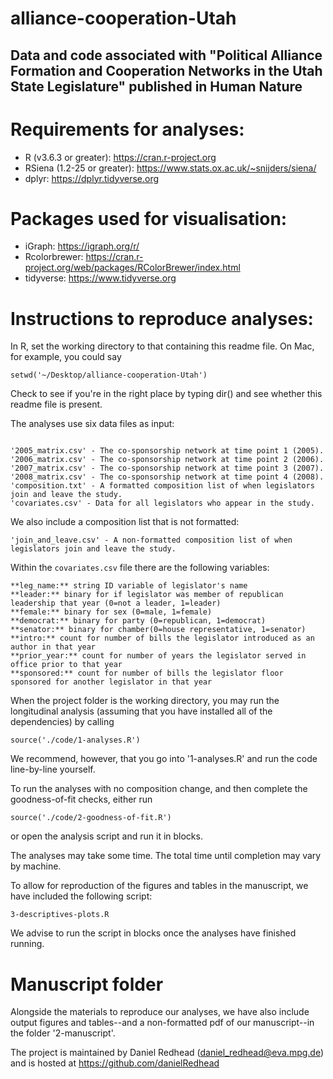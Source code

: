 # alliance-cooperation-Utah


Data and code associated with "Political Alliance Formation and Cooperation Networks in the Utah State Legislature" published in Human Nature
----------------------------

# Requirements for analyses:

- R (v3.6.3 or greater): https://cran.r-project.org
- RSiena (1.2-25 or greater): https://www.stats.ox.ac.uk/~snijders/siena/
- dplyr: https://dplyr.tidyverse.org


# Packages used for visualisation:

- iGraph: https://igraph.org/r/
- Rcolorbrewer: https://cran.r-project.org/web/packages/RColorBrewer/index.html
- tidyverse: https://www.tidyverse.org

# Instructions to reproduce analyses:

In R, set the working directory to that containing this readme file. On Mac, for example, you could say

```
setwd('~/Desktop/alliance-cooperation-Utah')
```

Check to see if you're in the right place by typing dir() and see whether this readme file is present.


The analyses use six data files as input:

```

'2005_matrix.csv' - The co-sponsorship network at time point 1 (2005).
'2006_matrix.csv' - The co-sponsorship network at time point 2 (2006).
'2007_matrix.csv' - The co-sponsorship network at time point 3 (2007).
'2008_matrix.csv' - The co-sponsorship network at time point 4 (2008).
'composition.txt' - A formatted composition list of when legislators join and leave the study. 
'covariates.csv' - Data for all legislators who appear in the study.
```

We also include a composition list that is not formatted:

```
'join_and_leave.csv' - A non-formatted composition list of when legislators join and leave the study. 
```

Within the  ```covariates.csv``` file there are the following variables:

```
**leg_name:** string ID variable of legislator's name
**leader:** binary for if legislator was member of republican leadership that year (0=not a leader, 1=leader)
**female:** binary for sex (0=male, 1=female)
**democrat:** binary for party (0=republican, 1=democrat)
**senator:** binary for chamber(0=house representative, 1=senator)
**intro:** count for number of bills the legislator introduced as an author in that year
**prior_year:** count for number of years the legislator served in office prior to that year
**sponsored:** count for number of bills the legislator floor sponsored for another legislator in that year
```

When the project folder is the working directory, you may run the  longitudinal analysis (assuming that you have installed all of the dependencies) by calling

```
source('./code/1-analyses.R')
```

We recommend, however, that you go into '1-analyses.R' and run the code line-by-line yourself.

To run the analyses with no composition change, and then complete the goodness-of-fit checks, either run

```
source('./code/2-goodness-of-fit.R')
```

or open the analysis script and run it in blocks.

The analyses may take some time. The total time until completion may vary by machine.

To allow for reproduction of the figures and tables in the manuscript, we have included the following script:

```
3-descriptives-plots.R
```
We advise to run the script in blocks once the analyses have finished running. 

# Manuscript folder

Alongside the materials to reproduce our analyses, we have also include output figures and tables--and a non-formatted pdf of our manuscript--in the folder '2-manuscript'.


The project is maintained by Daniel Redhead (daniel_redhead@eva.mpg.de) and is hosted at https://github.com/danielRedhead
